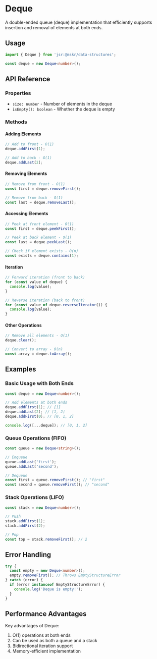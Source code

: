 # Deque

A double-ended queue (deque) implementation that efficiently supports insertion and removal of elements at both ends.

## Usage

```typescript
import { Deque } from 'jsr:@mskr/data-structures';

const deque = new Deque<number>();
```

## API Reference

### Properties

- `size: number` - Number of elements in the deque
- `isEmpty(): boolean` - Whether the deque is empty

### Methods

#### Adding Elements

```typescript
// Add to front - O(1)
deque.addFirst(1);

// Add to back - O(1)
deque.addLast(2);
```

#### Removing Elements

```typescript
// Remove from front - O(1)
const first = deque.removeFirst();

// Remove from back - O(1)
const last = deque.removeLast();
```

#### Accessing Elements

```typescript
// Peek at front element - O(1)
const first = deque.peekFirst();

// Peek at back element - O(1)
const last = deque.peekLast();

// Check if element exists - O(n)
const exists = deque.contains(1);
```

#### Iteration

```typescript
// Forward iteration (front to back)
for (const value of deque) {
  console.log(value);
}

// Reverse iteration (back to front)
for (const value of deque.reverseIterator()) {
  console.log(value);
}
```

#### Other Operations

```typescript
// Remove all elements - O(1)
deque.clear();

// Convert to array - O(n)
const array = deque.toArray();
```

## Examples

### Basic Usage with Both Ends

```typescript
const deque = new Deque<number>();

// Add elements at both ends
deque.addFirst(1); // [1]
deque.addLast(2); // [1, 2]
deque.addFirst(0); // [0, 1, 2]

console.log([...deque]); // [0, 1, 2]
```

### Queue Operations (FIFO)

```typescript
const queue = new Deque<string>();

// Enqueue
queue.addLast('first');
queue.addLast('second');

// Dequeue
const first = queue.removeFirst(); // "first"
const second = queue.removeFirst(); // "second"
```

### Stack Operations (LIFO)

```typescript
const stack = new Deque<number>();

// Push
stack.addFirst(1);
stack.addFirst(2);

// Pop
const top = stack.removeFirst(); // 2
```

## Error Handling

```typescript
try {
  const empty = new Deque<number>();
  empty.removeFirst(); // Throws EmptyStructureError
} catch (error) {
  if (error instanceof EmptyStructureError) {
    console.log('Deque is empty!');
  }
}
```

## Performance Advantages

Key advantages of Deque:

1. O(1) operations at both ends
2. Can be used as both a queue and a stack
3. Bidirectional iteration support
4. Memory-efficient implementation
